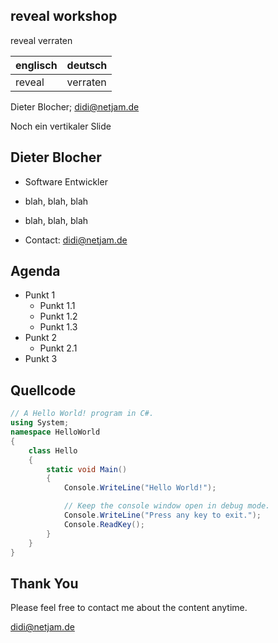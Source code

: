 ## reveal workshop


reveal verraten

| englisch | deutsch  |
| -------- | -------- |
| reveal   | verraten |


Dieter Blocher; didi@netjam.de


Noch ein vertikaler Slide



## Dieter Blocher

* Software Entwickler
* blah, blah, blah
* blah, blah, blah

* Contact: didi@netjam.de




## Agenda

* Punkt 1
  * Punkt 1.1
  * Punkt 1.2
  * Punkt 1.3
* Punkt 2
  * Punkt 2.1
* Punkt 3




## Quellcode

```cs
// A Hello World! program in C#.
using System;
namespace HelloWorld
{
    class Hello 
    {
        static void Main() 
        {
            Console.WriteLine("Hello World!");

            // Keep the console window open in debug mode.
            Console.WriteLine("Press any key to exit.");
            Console.ReadKey();
        }
    }
}
```




## Thank You

Please feel free to contact me about the content anytime.

didi@netjam.de
